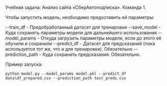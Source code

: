 Учебная задача: Анализ сайта «СберАвтоподписка». Команда 1.


Чтобы запустить модель, необходимо предоставить ей параметры:

--train_df - Предобработанный датасет для тренировки
--save_model - Куда сохранять параметры модели для дальнейшего использования
--model_params - Откуда загрузить параметры модели, если до этого её обучили и сохранили
--predict_df - Датасет для предсказаний (пока используется тот же, что и для тренировки). Обязательно
--prediction_path - Куда сохранить предсказания. Обязательно.

Пример запуска:
```
python model.py --model_params model.pkl --predict_df data\df_prepared.csv --prediction_path test_preds.csv
```